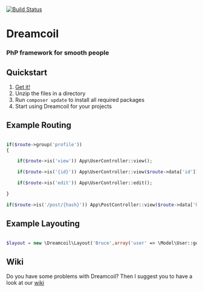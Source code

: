 [![Build Status](https://travis-ci.org/xolf/dreamcoil.svg?branch=1.2)](https://travis-ci.org/xolf/dreamcoil)

# Dreamcoil
### PhP framework for smooth people
## Quickstart

1.  [Get it!](https://github.com/xolf/dreamcoil/archive/master.zip)
2.  Unzip the files in a directory
3.  Run `composer update` to install all required packages 
4.  Start using Dreamcoil for your projects

## Example Routing

```php

if($route->group('profile'))
{

    if($route->is('view')) App\UserController::view();

    if($route->is('{id}')) App\UserController::view($route->data['id']);

    if($route->is('edit')) App\UserController::edit();

}

if($route->is('/post/{hash}')) App\PostController::view($route->data['hash']);

```

## Example Layouting

```php

$layout = new \Dreamcoil\Layout('Bruce',array('user' => \Model\User::get()));

```

## Wiki

Do you have some problems with Dreamcoil? 
Then I suggest you to have a look at our [wiki](https://github.com/xolf/dreamcoil/wiki)
